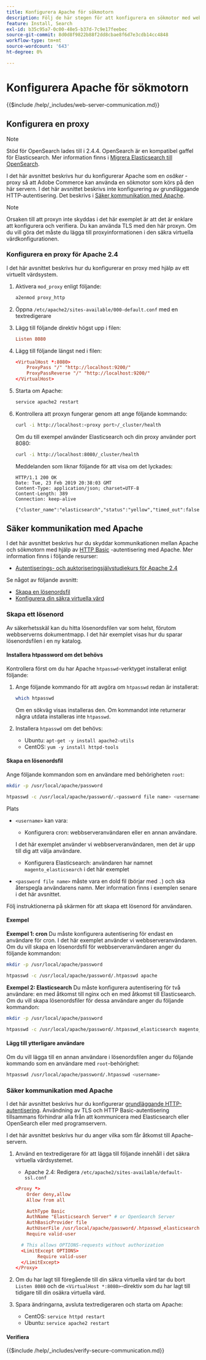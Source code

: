 ```yaml
---
title: Konfigurera Apache för sökmotorn
description: Följ de här stegen för att konfigurera en sökmotor med webbservern Apache för lokala installationer av Adobe Commerce.
feature: Install, Search
exl-id: b35c95a7-0c00-48e5-b37d-7c9e17feebec
source-git-commit: 8d0d8f9822b88f2dd8cbae8f6d7e3cdb14cc4848
workflow-type: tm+mt
source-wordcount: '643'
ht-degree: 0%

---
```


# Konfigurera Apache för sökmotorn

{{$include /help/_includes/web-server-communication.md}}

## Konfigurera en proxy

>[!NOTE]
>
>Stöd för OpenSearch lades till i 2.4.4. OpenSearch är en kompatibel gaffel för Elasticsearch. Mer information finns i [Migrera Elasticsearch till OpenSearch](../../../upgrade/prepare/opensearch-migration.md).

I det här avsnittet beskrivs hur du konfigurerar Apache som en *osäker* -proxy så att Adobe Commerce kan använda en sökmotor som körs på den här servern. I det här avsnittet beskrivs inte konfigurering av grundläggande HTTP-autentisering. Det beskrivs i [Säker kommunikation med Apache](#secure-communication-with-apache).

>[!NOTE]
>
>Orsaken till att proxyn inte skyddas i det här exemplet är att det är enklare att konfigurera och verifiera. Du kan använda TLS med den här proxyn. Om du vill göra det måste du lägga till proxyinformationen i den säkra virtuella värdkonfigurationen.

### Konfigurera en proxy för Apache 2.4

I det här avsnittet beskrivs hur du konfigurerar en proxy med hjälp av ett virtuellt värdsystem.

1. Aktivera `mod_proxy` enligt följande:

   ```bash
   a2enmod proxy_http
   ```

1. Öppna `/etc/apache2/sites-available/000-default.conf` med en textredigerare
1. Lägg till följande direktiv högst upp i filen:

   ```conf
   Listen 8080
   ```

1. Lägg till följande längst ned i filen:

   ```conf
   <VirtualHost *:8080>
       ProxyPass "/" "http://localhost:9200/"
       ProxyPassReverse "/" "http://localhost:9200/"
   </VirtualHost>
   ```

1. Starta om Apache:

   ```bash
   service apache2 restart
   ```

1. Kontrollera att proxyn fungerar genom att ange följande kommando:

   ```bash
   curl -i http://localhost:<proxy port>/_cluster/health
   ```

   Om du till exempel använder Elasticsearch och din proxy använder port 8080:

   ```bash
   curl -i http://localhost:8080/_cluster/health
   ```

   Meddelanden som liknar följande för att visa om det lyckades:

   ```terminal
   HTTP/1.1 200 OK
   Date: Tue, 23 Feb 2019 20:38:03 GMT
   Content-Type: application/json; charset=UTF-8
   Content-Length: 389
   Connection: keep-alive
   
   {"cluster_name":"elasticsearch","status":"yellow","timed_out":false,"number_of_nodes":1,"number_of_data_nodes":1,"active_primary_shards":5,"active_shards":5,"relocating_shards":0,"initializing_shards":0,"unassigned_shards":5,"delayed_unassigned_shards":0,"number_of_pending_tasks":0,"number_of_in_flight_fetch":0,"task_max_waiting_in_queue_millis":0,"active_shards_percent_as_number":50.0}
   ```

## Säker kommunikation med Apache

I det här avsnittet beskrivs hur du skyddar kommunikationen mellan Apache och sökmotorn med hjälp av [HTTP Basic](https://datatracker.ietf.org/doc/html/rfc2617) -autentisering med Apache. Mer information finns i följande resurser:

* [Autentiserings- och auktoriseringsjälvstudiekurs för Apache 2.4](https://httpd.apache.org/docs/2.4/howto/auth.html)

Se något av följande avsnitt:

* [Skapa en lösenordsfil](#create-a-password)
* [Konfigurera din säkra virtuella värd](#secure-communication-with-apache)

### Skapa ett lösenord

Av säkerhetsskäl kan du hitta lösenordsfilen var som helst, förutom webbserverns dokumentmapp. I det här exemplet visas hur du sparar lösenordsfilen i en ny katalog.

#### Installera htpassword om det behövs

Kontrollera först om du har Apache `htpasswd`-verktyget installerat enligt följande:

1. Ange följande kommando för att avgöra om `htpasswd` redan är installerat:

   ```bash
   which htpasswd
   ```

   Om en sökväg visas installeras den. Om kommandot inte returnerar några utdata installeras inte `htpasswd`.

1. Installera `htpasswd` om det behövs:

   * Ubuntu: `apt-get -y install apache2-utils`
   * CentOS: `yum -y install httpd-tools`

#### Skapa en lösenordsfil

Ange följande kommandon som en användare med behörigheten `root`:

```bash
mkdir -p /usr/local/apache/password
```

```bash
htpasswd -c /usr/local/apache/password/.<password file name> <username>
```

Plats

* `<username>` kan vara:

   * Konfigurera cron: webbserveranvändaren eller en annan användare.

  I det här exemplet använder vi webbserveranvändaren, men det är upp till dig att välja användare.

   * Konfigurera Elasticsearch: användaren har namnet `magento_elasticsearch` i det här exemplet

* `<password file name>` måste vara en dold fil (börjar med `.`) och ska återspegla användarens namn. Mer information finns i exemplen senare i det här avsnittet.

Följ instruktionerna på skärmen för att skapa ett lösenord för användaren.

#### Exempel

**Exempel 1: cron**
Du måste konfigurera autentisering för endast en användare för cron. I det här exemplet använder vi webbserveranvändaren. Om du vill skapa en lösenordsfil för webbserveranvändaren anger du följande kommandon:

```bash
mkdir -p /usr/local/apache/password
```

```bash
htpasswd -c /usr/local/apache/password/.htpasswd apache
```

**Exempel 2: Elasticsearch**
Du måste konfigurera autentisering för två användare: en med åtkomst till nginx och en med åtkomst till Elasticsearch. Om du vill skapa lösenordsfiler för dessa användare anger du följande kommandon:

```bash
mkdir -p /usr/local/apache/password
```

```bash
htpasswd -c /usr/local/apache/password/.htpasswd_elasticsearch magento_elasticsearch
```

#### Lägg till ytterligare användare

Om du vill lägga till en annan användare i lösenordsfilen anger du följande kommando som en användare med `root`-behörighet:

```bash
htpasswd /usr/local/apache/password/.htpasswd <username>
```

### Säker kommunikation med Apache

I det här avsnittet beskrivs hur du konfigurerar [grundläggande HTTP-autentisering](https://httpd.apache.org/docs/2.2/howto/auth.html). Användning av TLS och HTTP Basic-autentisering tillsammans förhindrar alla från att kommunicera med Elasticsearch eller OpenSearch eller med programservern.

I det här avsnittet beskrivs hur du anger vilka som får åtkomst till Apache-servern.

1. Använd en textredigerare för att lägga till följande innehåll i det säkra virtuella värdsystemet.

   * Apache 2.4: Redigera `/etc/apache2/sites-available/default-ssl.conf`

   ```conf
   <Proxy *>
       Order deny,allow
       Allow from all
   
       AuthType Basic
       AuthName "Elasticsearch Server" # or OpenSearch Server
       AuthBasicProvider file
       AuthUserFile /usr/local/apache/password/.htpasswd_elasticsearch
       Require valid-user
   
     # This allows OPTIONS-requests without authorization
     <LimitExcept OPTIONS>
           Require valid-user
     </LimitExcept>
   </Proxy>
   ```

1. Om du har lagt till föregående till din säkra virtuella värd tar du bort `Listen 8080` och de `<VirtualHost *:8080>`-direktiv som du har lagt till tidigare till din osäkra virtuella värd.

1. Spara ändringarna, avsluta textredigeraren och starta om Apache:

   * CentOS: `service httpd restart`
   * Ubuntu: `service apache2 restart`

#### Verifiera

{{$include /help/_includes/verify-secure-communication.md}}
